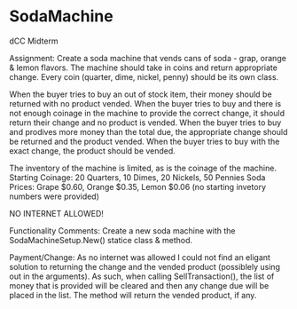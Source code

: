 # SodaMachine
dCC Midterm

Assignment:
Create a soda machine that vends cans of soda - grap, orange & lemon flavors.  The machine should take in coins and return appropriate change.  Every coin (quarter, dime, nickel, penny) should be its own class.

When the buyer tries to buy an out of stock item, their money should be returned with no product vended.
When the buyer tries to buy and there is not enough coinage in the machine to provide the correct change, it should return their change and no product is vended.
When the buyer tries to buy and prodives more money than the total due, the appropriate change should be returned and the product vended.
When the buyer tries to buy with the exact change, the product should be vended.

The inventory of the machine is limited, as is the coinage of the machine.
Starting Coinage: 20 Quarters, 10 Dimes, 20 Nickels, 50 Pennies
Soda Prices: Grape $0.60, Orange $0.35, Lemon $0.06 (no starting invetory numbers were provided)

NO INTERNET ALLOWED!

Functionality Comments:
Create a new soda machine with the SodaMachineSetup.New() statice class & method.

Payment/Change:
As no internet was allowed I could not find an eligant solution to returning the change and the vended product (possiblely using out in the arguments).  As such, when calling SellTransaction(), the list of money that is provided will be cleared and then any change due will be placed in the list.  The method will return the vended product, if any.

